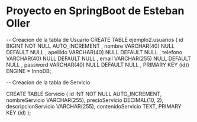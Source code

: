 # Proyecto en SpringBoot de Esteban Oller

-- Creacion de la tabla de Usuario 
CREATE TABLE ejemplo2.usuarios ( 
 id BIGINT NOT NULL AUTO_INCREMENT , 
 nombre VARCHAR(40) NULL DEFAULT NULL , 
 apellido VARCHAR(40) NULL DEFAULT NULL , 
 telefono VARCHAR(40) NULL DEFAULT NULL , 
 email VARCHAR(255) NULL DEFAULT NULL , 
 password VARCHAR(40) NULL DEFAULT NULL , 
 PRIMARY KEY (id)) ENGINE = InnoDB;

 -- Creacion de la tabla de Servicio

 CREATE TABLE Servicio (
  id INT NOT NULL AUTO_INCREMENT,
  nombreServicio VARCHAR(255),
  precioServicio DECIMAL(10, 2),
  descripcionServicio VARCHAR(255),
  contenidoServicio TEXT,
  PRIMARY KEY (id)
);
